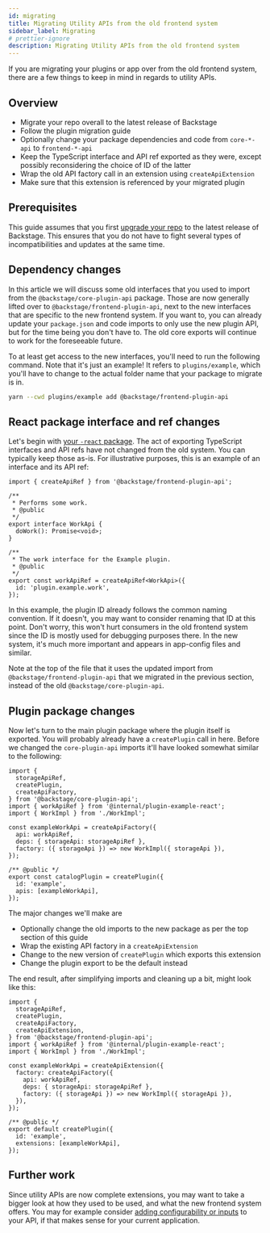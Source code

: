 ```yaml
---
id: migrating
title: Migrating Utility APIs from the old frontend system
sidebar_label: Migrating
# prettier-ignore
description: Migrating Utility APIs from the old frontend system
---
```


If you are migrating your plugins or app over from the old frontend system, there are a few things to keep in mind in regards to utility APIs.

## Overview

- Migrate your repo overall to the latest release of Backstage
- Follow the plugin migration guide <!-- TODO: Link -->
- Optionally change your package dependencies and code from `core-*-api` to `frontend-*-api`
- Keep the TypeScript interface and API ref exported as they were, except possibly reconsidering the choice of ID of the latter
- Wrap the old API factory call in an extension using `createApiExtension`
- Make sure that this extension is referenced by your migrated plugin

## Prerequisites

This guide assumes that you first [upgrade your repo](../../getting-started/keeping-backstage-updated.md) to the latest release of Backstage. This ensures that you do not have to fight several types of incompatibilities and updates at the same time.

## Dependency changes

In this article we will discuss some old interfaces that you used to import from the `@backstage/core-plugin-api` package. Those are now generally lifted over to `@backstage/frontend-plugin-api`, next to the new interfaces that are specific to the new frontend system. If you want to, you can already update your `package.json` and code imports to only use the new plugin API, but for the time being you don't have to. The old core exports will continue to work for the foreseeable future.

To at least get access to the new interfaces, you'll need to run the following command. Note that it's just an example! It refers to `plugins/example`, which you'll have to change to the actual folder name that your package to migrate is in.

```bash title="from your repo root"
yarn --cwd plugins/example add @backstage/frontend-plugin-api
```

## React package interface and ref changes

Let's begin with [your `-react` package](../../architecture-decisions/adr011-plugin-package-structure.md). The act of exporting TypeScript interfaces and API refs have not changed from the old system. You can typically keep those as-is. For illustrative purposes, this is an example of an interface and its API ref:

```tsx title="in @internal/plugin-example-react"
import { createApiRef } from '@backstage/frontend-plugin-api';

/**
 * Performs some work.
 * @public
 */
export interface WorkApi {
  doWork(): Promise<void>;
}

/**
 * The work interface for the Example plugin.
 * @public
 */
export const workApiRef = createApiRef<WorkApi>({
  id: 'plugin.example.work',
});
```

In this example, the plugin ID already follows <!-- TODO: Link --> the common naming convention. If it doesn't, you may want to consider renaming that ID at this point. Don't worry, this won't hurt consumers in the old frontend system since the ID is mostly used for debugging purposes there. In the new system, it's much more important and appears in app-config files and similar.

Note at the top of the file that it uses the updated import from `@backstage/frontend-plugin-api` that we migrated in the previous section, instead of the old `@backstage/core-plugin-api`.

## Plugin package changes

Now let's turn to the main plugin package where the plugin itself is exported. You will probably already have a `createPlugin` call in here. Before we changed the `core-plugin-api` imports it'll have looked somewhat similar to the following:

```tsx title="in @internal/plugin-example, NOTE THIS IS LEGACY CODE"
import {
  storageApiRef,
  createPlugin,
  createApiFactory,
} from '@backstage/core-plugin-api';
import { workApiRef } from '@internal/plugin-example-react';
import { WorkImpl } from './WorkImpl';

const exampleWorkApi = createApiFactory({
  api: workApiRef,
  deps: { storageApi: storageApiRef },
  factory: ({ storageApi }) => new WorkImpl({ storageApi }),
});

/** @public */
export const catalogPlugin = createPlugin({
  id: 'example',
  apis: [exampleWorkApi],
});
```

The major changes we'll make are

- Optionally change the old imports to the new package as per the top section of this guide
- Wrap the existing API factory in a `createApiExtension`
- Change to the new version of `createPlugin` which exports this extension
- Change the plugin export to be the default instead

The end result, after simplifying imports and cleaning up a bit, might look like this:

```tsx title="in @internal/plugin-example"
import {
  storageApiRef,
  createPlugin,
  createApiFactory,
  createApiExtension,
} from '@backstage/frontend-plugin-api';
import { workApiRef } from '@internal/plugin-example-react';
import { WorkImpl } from './WorkImpl';

const exampleWorkApi = createApiExtension({
  factory: createApiFactory({
    api: workApiRef,
    deps: { storageApi: storageApiRef },
    factory: ({ storageApi }) => new WorkImpl({ storageApi }),
  }),
});

/** @public */
export default createPlugin({
  id: 'example',
  extensions: [exampleWorkApi],
});
```

## Further work

Since utility APIs are now complete extensions, you may want to take a bigger look at how they used to be used, and what the new frontend system offers. You may for example consider [adding configurability or inputs](./02-creating.md) to your API, if that makes sense for your current application.
